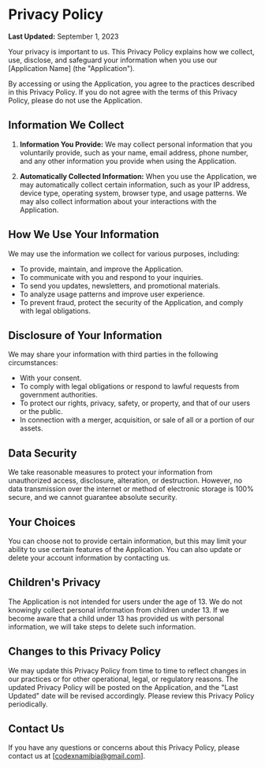 # Privacy Policy


**Last Updated:** September 1, 2023

Your privacy is important to us. This Privacy Policy explains how we collect, use, disclose, and safeguard your information when you use our [Application Name] (the "Application").

By accessing or using the Application, you agree to the practices described in this Privacy Policy. If you do not agree with the terms of this Privacy Policy, please do not use the Application.

## Information We Collect

1. **Information You Provide:** We may collect personal information that you voluntarily provide, such as your name, email address, phone number, and any other information you provide when using the Application.

2. **Automatically Collected Information:** When you use the Application, we may automatically collect certain information, such as your IP address, device type, operating system, browser type, and usage patterns. We may also collect information about your interactions with the Application.

## How We Use Your Information

We may use the information we collect for various purposes, including:

- To provide, maintain, and improve the Application.
- To communicate with you and respond to your inquiries.
- To send you updates, newsletters, and promotional materials.
- To analyze usage patterns and improve user experience.
- To prevent fraud, protect the security of the Application, and comply with legal obligations.

## Disclosure of Your Information

We may share your information with third parties in the following circumstances:

- With your consent.
- To comply with legal obligations or respond to lawful requests from government authorities.
- To protect our rights, privacy, safety, or property, and that of our users or the public.
- In connection with a merger, acquisition, or sale of all or a portion of our assets.

## Data Security

We take reasonable measures to protect your information from unauthorized access, disclosure, alteration, or destruction. However, no data transmission over the internet or method of electronic storage is 100% secure, and we cannot guarantee absolute security.

## Your Choices

You can choose not to provide certain information, but this may limit your ability to use certain features of the Application. You can also update or delete your account information by contacting us.

## Children's Privacy

The Application is not intended for users under the age of 13. We do not knowingly collect personal information from children under 13. If we become aware that a child under 13 has provided us with personal information, we will take steps to delete such information.

## Changes to this Privacy Policy

We may update this Privacy Policy from time to time to reflect changes in our practices or for other operational, legal, or regulatory reasons. The updated Privacy Policy will be posted on the Application, and the "Last Updated" date will be revised accordingly. Please review this Privacy Policy periodically.

## Contact Us

If you have any questions or concerns about this Privacy Policy, please contact us at [codexnamibia@gmail.com].
